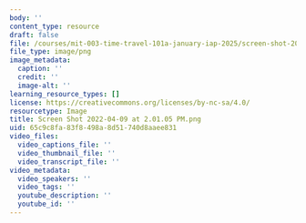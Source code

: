 ```yaml
---
body: ''
content_type: resource
draft: false
file: /courses/mit-003-time-travel-101a-january-iap-2025/screen-shot-2022-04-09-at-20105-pm.png
file_type: image/png
image_metadata:
  caption: ''
  credit: ''
  image-alt: ''
learning_resource_types: []
license: https://creativecommons.org/licenses/by-nc-sa/4.0/
resourcetype: Image
title: Screen Shot 2022-04-09 at 2.01.05 PM.png
uid: 65c9c8fa-83f8-498a-8d51-740d8aaee831
video_files:
  video_captions_file: ''
  video_thumbnail_file: ''
  video_transcript_file: ''
video_metadata:
  video_speakers: ''
  video_tags: ''
  youtube_description: ''
  youtube_id: ''
---
```

